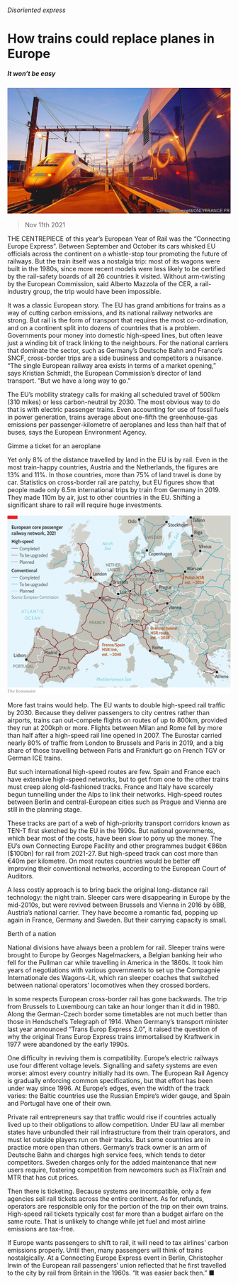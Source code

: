 ###### Disoriented express

# How trains could replace planes in Europe 

##### It won’t be easy 

![image](images/20211113_EUP001_0.jpg) 

> Nov 11th 2021 

THE CENTREPIECE of this year’s European Year of Rail was the “Connecting Europe Express”. Between September and October its cars whisked EU officials across the continent on a whistle-stop tour promoting the future of railways. But the train itself was a nostalgia trip: most of its wagons were built in the 1980s, since more recent models were less likely to be certified by the rail-safety boards of all 26 countries it visited. Without arm-twisting by the European Commission, said Alberto Mazzola of the CER, a rail-industry group, the trip would have been impossible.

It was a classic European story. The EU has grand ambitions for trains as a way of cutting carbon emissions, and its national railway networks are strong. But rail is the form of transport that requires the most co-ordination, and on a continent split into dozens of countries that is a problem. Governments pour money into domestic high-speed lines, but often leave just a winding bit of track linking to the neighbours. For the national carriers that dominate the sector, such as Germany’s Deutsche Bahn and France’s SNCF, cross-border trips are a side business and competitors a nuisance. “The single European railway area exists in terms of a market opening,” says Kristian Schmidt, the European Commission’s director of land transport. ”But we have a long way to go.”


The EU’s mobility strategy calls for making all scheduled travel of 500km (310 mikes) or less carbon-neutral by 2030. The most obvious way to do that is with electric passenger trains. Even accounting for use of fossil fuels in power generation, trains average about one-fifth the greenhouse-gas emissions per passenger-kilometre of aeroplanes and less than half that of buses, says the European Environment Agency.

Gimme a ticket for an aeroplane

Yet only 8% of the distance travelled by land in the EU is by rail. Even in the most train-happy countries, Austria and the Netherlands, the figures are 13% and 11%. In those countries, more than 75% of land travel is done by car. Statistics on cross-border rail are patchy, but EU figures show that people made only 6.5m international trips by train from Germany in 2019. They made 110m by air, just to other countries in the EU. Shifting a significant share to rail will require huge investments.

![image](images/20211113_EUM927.png) 


More fast trains would help. The EU wants to double high-speed rail traffic by 2030. Because they deliver passengers to city centres rather than airports, trains can out-compete flights on routes of up to 800km, provided they run at 200kph or more. Flights between Milan and Rome fell by more than half after a high-speed rail line opened in 2007. The Eurostar carried nearly 80% of traffic from London to Brussels and Paris in 2019, and a big share of those travelling between Paris and Frankfurt go on French TGV or German ICE trains.

But such international high-speed routes are few. Spain and France each have extensive high-speed networks, but to get from one to the other trains must creep along old-fashioned tracks. France and Italy have scarcely begun tunnelling under the Alps to link their networks. High-speed routes between Berlin and central-European cities such as Prague and Vienna are still in the planning stage.

These tracks are part of a web of high-priority transport corridors known as TEN-T first sketched by the EU in the 1990s. But national governments, which bear most of the costs, have been slow to pony up the money. The EU’s own Connecting Europe Facility and other programmes budget €86bn ($100bn) for rail from 2021-27. But high-speed track can cost more than €40m per kilometre. On most routes countries would be better off improving their conventional networks, according to the European Court of Auditors.

A less costly approach is to bring back the original long-distance rail technology: the night train. Sleeper cars were disappearing in Europe by the mid-2010s, but were revived between Brussels and Vienna in 2016 by öBB, Austria’s national carrier. They have become a romantic fad, popping up again in France, Germany and Sweden. But their carrying capacity is small.

Berth of a nation

National divisions have always been a problem for rail. Sleeper trains were brought to Europe by Georges Nagelmackers, a Belgian banking heir who fell for the Pullman car while travelling in America in the 1860s. It took him years of negotiations with various governments to set up the Compagnie Internationale des Wagons-Lit, which ran sleeper coaches that switched between national operators’ locomotives when they crossed borders.

In some respects European cross-border rail has gone backwards. The trip from Brussels to Luxembourg can take an hour longer than it did in 1980. Along the German-Czech border some timetables are not much better than those in Hendschel’s Telegraph of 1914. When Germany’s transport minister last year announced “Trans Europ Express 2.0”, it raised the question of why the original Trans Europ Express trains immortalised by Kraftwerk in 1977 were abandoned by the early 1990s.

One difficulty in reviving them is compatibility. Europe’s electric railways use four different voltage levels. Signalling and safety systems are even worse: almost every country initially had its own. The European Rail Agency is gradually enforcing common specifications, but that effort has been under way since 1996. At Europe’s edges, even the width of the track varies: the Baltic countries use the Russian Empire’s wider gauge, and Spain and Portugal have one of their own.

Private rail entrepreneurs say that traffic would rise if countries actually lived up to their obligations to allow competition. Under EU law all member states have unbundled their rail infrastructure from their train operators, and must let outside players run on their tracks. But some countries are in practice more open than others. Germany’s track owner is an arm of Deutsche Bahn and charges high service fees, which tends to deter competitors. Sweden charges only for the added maintenance that new users require, fostering competition from newcomers such as FlixTrain and MTR that has cut prices.

Then there is ticketing. Because systems are incompatible, only a few agencies sell rail tickets across the entire continent. As for refunds, operators are responsible only for the portion of the trip on their own trains. High-speed rail tickets typically cost far more than a budget airfare on the same route. That is unlikely to change while jet fuel and most airline emissions are tax-free.

If Europe wants passengers to shift to rail, it will need to tax airlines’ carbon emissions properly. Until then, many passengers will think of trains nostalgically. At a Connecting Europe Express event in Berlin, Christopher Irwin of the European rail passengers’ union reflected that he first travelled to the city by rail from Britain in the 1960s. “It was easier back then.” ■

